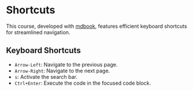 # Shortcuts

This course, developed with [mdbook], features efficient keyboard shortcuts for
streamlined navigation.

## Keyboard Shortcuts

- `Arrow-Left`: Navigate to the previous page.
- `Arrow-Right`: Navigate to the next page.
- `s`: Activate the search bar.
- `Ctrl+Enter`: Execute the code in the focused code block.

[mdbook]: https://github.com/rust-lang/mdBook
